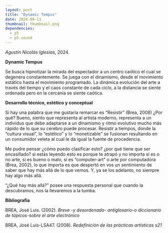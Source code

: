 ```yaml
---
layout: post
title: "Dynamic Tempus"
date: 2024-09-11
thumbnail: thumbnail.png
dependencies:
  - p5
  - p5.sound
---
```


<div id="div-sketch">
  <script type="text/javascript" src="sketch.js"></script>
</div>

_Agustín Nicolás Iglesias_, 2024.

**Dynamic Tempus**

Se busca hipnotizar la mirada del espectador a un centro caótico el cual se degenera constantemente. Se juega con el dinamismo, desde el movimiento estático hasta el movimiento programado. La dinámica evolución del arte a través del tiempo y el caos constante de cada ciclo, a la distancia se siente ordenada pero en la cercanía se siente caótica.

**Desarrollo técnico, estético y conceptual**

Si hay una palabra que me gustaría remarcar es “Resistir” (Brea, 2008) ¿Por qué? Bueno, siento que representa al artista moderno, representa a un individuo que debe adaptarse a un dinamismo y ritmo evolutivo mucho más rápido de lo que su cerebro puede procesar. Resistir a tiempos, donde la “cultura visual”, lo “estético” y lo “monetizable” se fusionan  resultando en un consumidor veleta al cual le da igual la fuente de procedencia.

Me pudre pensar ¿cómo puedo clasificar esto? ¿por qué tiene que ser encasillado? si estás leyendo esto es porque te atrapó y no importa si es o no arte, si es bueno o malo, si es “computer-art” o arte por computadora (Brea, 2002), lo que importa es que despertó en vos un sentimiento de saber que hay más allá de lo que vemos. Y, ya se los adelanto, no siempre hay algo más allá.

“¿Qué hay más allá?” posee una respuesta personal que cuando la descubramos, nos la llevaremos a la tumba.


**Bibliografía**

BREA, José Luis. (2002). _Breve -y desordenado- antiglosario-o diccionario de tópicos-sobre el arte electrónico_

BREA, José Luis-LSA47. (2008). _Redefinición de las prácticas artísticas s21_